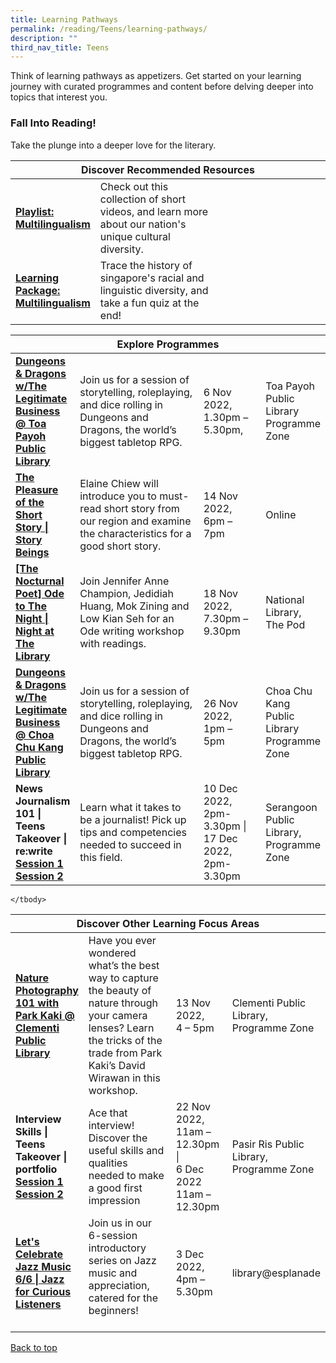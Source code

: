 ```yaml
---
title: Learning Pathways
permalink: /reading/Teens/learning-pathways/
description: ""
third_nav_title: Teens
---
```

Think of learning pathways as appetizers. Get started on your learning journey with curated programmes and content before delving deeper into topics that interest you.

<h3><b>Fall Into Reading!</b></h3>
Take the plunge into a deeper love for the literary.

<div class="horizontal-scroll margin--bottom--lg">
  <table class="generic-table">
    <thead>
      <tr>
        <th class="is-uppercase has-weight-normal" colspan="4">Discover Recommended Resources</th>
      </tr>
    </thead>
    <tbody>
      <tr>
        <td style="width: 20%;"><a target="_blank" href= "/reading/teens/content"><b>Playlist: Multilingualism</b></a></td>
        <td style="width: 40%;">Check out this collection of short videos, and learn more about our nation's unique cultural diversity.</td>
        <td></td>
        <td> </td>
    </tr>
			      <tr>
        <td style="width: 20%;"><a target="_blank" href= "/reading/teens/content"><b>Learning Package: Multilingualism</b></a></td>
        <td style="width: 40%;">Trace the history of singapore's racial and linguistic diversity, and take a fun quiz at the end! </td>
        <td style="width: 20%;"> </td>
        <td style="width: 20%;"> </td>
      </tr>
			
			
 </tbody>
  </table>
</div>

<div class="horizontal-scroll margin--bottom--lg">
  <table class="generic-table">
    <thead>
      <tr>
        <th class="is-uppercase has-weight-normal" colspan="4">Explore Programmes</th>
      </tr>
    </thead>
    <tbody>
      <tr>
        <td style="width: 20%;"><a target="_blank" href="https://www.eventbrite.sg/e/dungeons-dragons-wthe-legitimate-business-toa-payoh-public-library-tickets-435573541187?aff=odcleoeventsincollection"><b>Dungeons & Dragons w/The Legitimate Business @ Toa Payoh Public Library</b></a></td>
        <td style="width: 40%;">Join us for a session of storytelling, roleplaying, and dice rolling in Dungeons and Dragons, the world’s biggest tabletop RPG.</td>
        <td style="width: 20%;">6 Nov 2022,
<br>1.30pm – 5.30pm,</td>
        <td style="width: 20%;">Toa Payoh Public Library Programme Zone</td>
      </tr>
					<tr>
<td><a target="_blank" href="https://www.eventbrite.sg/e/the-pleasure-of-the-short-story-story-beings-tickets-443923315587?aff=odcleoeventsincollection"><b>The Pleasure of the Short Story | Story Beings</b></a></td>
        <td>Elaine Chiew will introduce you to must-read short story from our region and examine the characteristics for a good short story.
        </td><td>14 Nov 2022, <br>6pm – 7pm</td>
        <td>Online</td>
      </tr>
<tr>
<td><a target="_blank" href="https://www.eventbrite.sg/e/pro-series-zine-design-the-future-of-zines-libraryorchard-registration-409152735847?aff=ebdsoporgprofile"><b>[The Nocturnal Poet] Ode to The Night | Night at The Library
</b></a></td>
        <td> Join Jennifer Anne Champion, Jedidiah Huang, Mok Zining and Low Kian Seh for an Ode writing workshop with readings.
	</td><td>18 Nov 2022, <br>
7.30pm – 9.30pm
	</td>
        <td>National Library, The Pod</td>
      </tr>
<tr>
<td><a target="_blank" href="https://www.eventbrite.sg/e/dungeons-dragons-wthe-legitimate-business-choa-chu-kang-public-library-tickets-411728520087?aff=ebdsoporgprofile"><b>Dungeons & Dragons w/The Legitimate Business @ Choa Chu Kang Public Library</b></a></td>
        <td> Join us for a session of storytelling, roleplaying, and dice rolling in Dungeons and Dragons, the world’s biggest tabletop RPG. </td>
	<td>26 Nov 2022, <br>1pm – 5pm</td>
        <td>Choa Chu Kang Public Library Programme Zone</td>
      </tr>

<tr>
	<td><b>News Journalism 101 | Teens Takeover | re:write </b><br><a target="_blank" href="https://www.eventbrite.sg/e/news-journalism-101-teens-takeover-rewrite-tickets-429092526297?aff=odcleoeventsincollection"><b>Session 1 </b></a>
					<a target="_blank" href="https://www.eventbrite.sg/e/news-journalism-101-teens-takeover-rewrite-tickets-429090249487?aff=odcleoeventsincollection"><b>Session 2 </b></a></td>
	<td>Learn what it takes to be a journalist! Pick up tips and competencies needed to succeed in this field.<br>
        </td><td>10 Dec 2022, <br>2pm-3.30pm | <br>17 Dec 2022,<br>2pm-3.30pm</td>
        <td>Serangoon Public Library, Programme Zone</td>
      </tr>
    </tbody>
  </table>
</div>

<div class="horizontal-scroll margin--bottom--lg">
  <table class="generic-table">
    <thead>
      <tr>
        <th class="is-uppercase has-weight-normal" colspan="4">Discover Other Learning Focus Areas</th>
      </tr>
    </thead>
    <tbody>
      <tr>
        <td style="width: 20%;"><a target="_blank" href="https://www.eventbrite.sg/e/nature-photography-101-with-park-kaki-clementi-public-library-tickets-435602377437?aff=odcleoeventsincollection"><b>Nature Photography 101 with Park Kaki @ Clementi Public Library</b></a></td>
        <td style="width: 40%;"> Have you ever wondered what’s the best way to capture the beauty of nature through your camera lenses? Learn the tricks of the trade from Park Kaki’s David Wirawan in this workshop.</td>
        <td style="width: 20%;">13 Nov 2022, <br>4 – 5pm</td>
        <td style="width: 20%;">Clementi Public Library, Programme Zone</td>
      </tr>
<tr>
        <td>					 <b>Interview Skills | Teens Takeover | portfolio</b><br>
					 <a target="_blank" href="https://www.eventbrite.sg/e/interview-skills-teens-takeover-portfolio-tickets-429093960587?aff=odcleoeventsincollection">
						 <b>Session 1</b></a>
						 <br>
						 					 <a target="_blank" href="https://www.eventbrite.sg/e/interview-skills-teens-takeover-portfolio-tickets-429094442027?aff=odcleoeventsincollection"><b>Session 2
</b></a></td>
        <td>Ace that interview! Discover the useful skills and qualities needed to make a good first impression</td>
        <td>22 Nov 2022,<br>11am – 12.30pm | 
				<br> 6 Dec 2022 <br>11am – 12.30pm</td>
        <td>Pasir Ris Public Library, <br>Programme Zone</td>
      </tr>
<tr>
<td><a target="_blank" href="https://www.eventbrite.sg/e/an-introduction-to-latin-jazz-56-jazz-for-curious-listeners-registration-384455545887?aff=odcleoeventsincollection" ><b>Let's Celebrate Jazz Music 6/6 | Jazz for Curious Listeners</b></a></td>
	<td>Join us in our 6-session introductory series on Jazz music and appreciation, catered for the beginners!<br><br>
        </td><td>3 Dec 2022, <br>
4pm – 5.30pm</td>
        <td>library@esplanade</td>
      </tr>

    </tbody>
  </table>
</div>
<p class="has-text-right margin--top--xl"><a href="#main-content">Back to top</a></p>